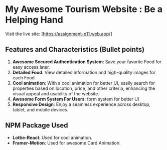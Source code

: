 # My Awesome Tourism Website : Be a Helping Hand

Visit the live site: [https://assignment-p11.web.app/]

## Features and Characteristics (Bullet points)

1. **Awesome Secured Authentication System**: Save your favorite Food for easy access later.
2. **Detailed Food**: View detailed information and high-quality images for each Food.
3. **Cool animation**: With a cool animation for better UI, easily search for properties based on location, price, and other criteria, enhancing the visual appeal and usability of the website.
4. **Awesome Form System For Users**: form system for better UI
5. **Responsive Design**: Enjoy a seamless experience across desktop, tablet, and mobile devices.
## NPM Package Used

- **Lottie-React**: Used for cool animation.
- **Framer-Motion**: Used for awesome Card Animation.